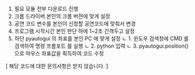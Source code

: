 1. 필요 모듈 전부 다운로드 진행
2. 크롬 드라이버 본인의 크롬 버젼에 맞게 설정
3. 공연 코드 변수를 본인이 신청할 공연코드에 맞춰서 변경 
4. 프로그램 시작시간 본인 판단 하에 1~2초 간격두고 설정
5. 하단 pyautogui 의 좌표를 본인 PC 에 맞게 설정 
ㄴ 1. 윈도우 검색창에 CMD 를 검색하여 명령 프롬포트 를 실행 
ㄴ 2. python 입력 
ㄴ 3. pyautogui.position() 으로 마우스 좌표값을 획득하여 코드 수정
 
[ 해당 코드에 대한 문의사항은 받지 않습니다. ]

